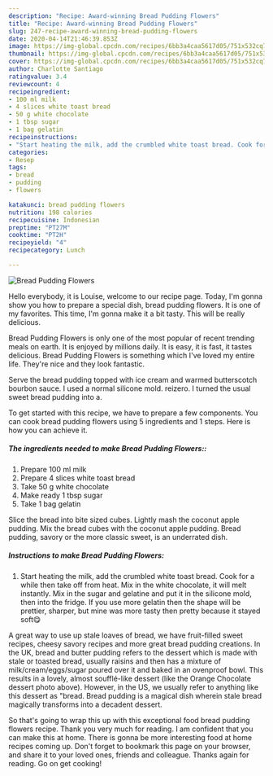 ```yaml
---
description: "Recipe: Award-winning Bread Pudding Flowers"
title: "Recipe: Award-winning Bread Pudding Flowers"
slug: 247-recipe-award-winning-bread-pudding-flowers
date: 2020-04-14T21:46:39.853Z
image: https://img-global.cpcdn.com/recipes/6bb3a4caa5617d05/751x532cq70/bread-pudding-flowers-recipe-main-photo.jpg
thumbnail: https://img-global.cpcdn.com/recipes/6bb3a4caa5617d05/751x532cq70/bread-pudding-flowers-recipe-main-photo.jpg
cover: https://img-global.cpcdn.com/recipes/6bb3a4caa5617d05/751x532cq70/bread-pudding-flowers-recipe-main-photo.jpg
author: Charlotte Santiago
ratingvalue: 3.4
reviewcount: 4
recipeingredient:
- 100 ml milk
- 4 slices white toast bread
- 50 g white chocolate
- 1 tbsp sugar
- 1 bag gelatin
recipeinstructions:
- "Start heating the milk, add the crumbled white toast bread. Cook for a while then take off from heat. Mix in the white chocolate, it will melt instantly. Mix in the sugar and gelatine and put it in the silicone mold, then into the fridge. If you use more gelatin then the shape will be prettier, sharper, but mine was more tasty then pretty because it stayed soft😋"
categories:
- Resep
tags:
- bread
- pudding
- flowers

katakunci: bread pudding flowers
nutrition: 198 calories
recipecuisine: Indonesian
preptime: "PT27M"
cooktime: "PT2H"
recipeyield: "4"
recipecategory: Lunch

---
```



![Bread Pudding Flowers](https://img-global.cpcdn.com/recipes/6bb3a4caa5617d05/751x532cq70/bread-pudding-flowers-recipe-main-photo.jpg)

Hello everybody, it is Louise, welcome to our recipe page. Today, I'm gonna show you how to prepare a special dish, bread pudding flowers. It is one of my favorites. This time, I'm gonna make it a bit tasty. This will be really delicious.

Bread Pudding Flowers is only one of the most popular of recent trending meals on earth. It is enjoyed by millions daily. It is easy, it is fast, it tastes delicious. Bread Pudding Flowers is something which I've loved my entire life. They're nice and they look fantastic.

Serve the bread pudding topped with ice cream and warmed butterscotch bourbon sauce. I used a normal silicone mold. reizero. I turned the usual sweet bread pudding into a.


To get started with this recipe, we have to prepare a few components. You can cook bread pudding flowers using 5 ingredients and 1 steps. Here is how you can achieve it.

##### The ingredients needed to make Bread Pudding Flowers::

1. Prepare 100 ml milk
1. Prepare 4 slices white toast bread
1. Take 50 g white chocolate
1. Make ready 1 tbsp sugar
1. Take 1 bag gelatin


Slice the bread into bite sized cubes. Lightly mash the coconut apple pudding. Mix the bread cubes with the coconut apple pudding. Bread pudding, savory or the more classic sweet, is an underrated dish. 

##### Instructions to make Bread Pudding Flowers:

1. Start heating the milk, add the crumbled white toast bread. Cook for a while then take off from heat. Mix in the white chocolate, it will melt instantly. Mix in the sugar and gelatine and put it in the silicone mold, then into the fridge. If you use more gelatin then the shape will be prettier, sharper, but mine was more tasty then pretty because it stayed soft😋


A great way to use up stale loaves of bread, we have fruit-filled sweet recipes, cheesy savory recipes and more great bread pudding creations. In the UK, bread and butter pudding refers to the dessert which is made with stale or toasted bread, usually raisins and then has a mixture of milk/cream/eggs/sugar poured over it and baked in an ovenproof bowl. This results in a lovely, almost soufflé-like dessert (like the Orange Chocolate dessert photo above). However, in the US, we usually refer to anything like this dessert as &#34;bread. Bread pudding is a magical dish wherein stale bread magically transforms into a decadent dessert. 

So that's going to wrap this up with this exceptional food bread pudding flowers recipe. Thank you very much for reading. I am confident that you can make this at home. There is gonna be more interesting food at home recipes coming up. Don't forget to bookmark this page on your browser, and share it to your loved ones, friends and colleague. Thanks again for reading. Go on get cooking!
